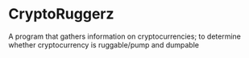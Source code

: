 # CryptoRuggerz
A program that gathers information on cryptocurrencies; to determine whether cryptocurrency is ruggable/pump and dumpable
